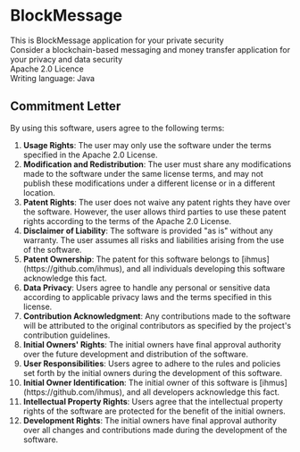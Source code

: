 # <h1> BlockMessage</h1>
This is BlockMessage application for your private security <br/>
Consider a blockchain-based messaging and money transfer application for your privacy and data security <br/>
Apache 2.0 Licence <br/>
Writing language: Java
<h2>Commitment Letter</h2>

<p>By using this software, users agree to the following terms:</p>

<ol>
  <li><strong>Usage Rights</strong>: The user may only use the software under the terms specified in the Apache 2.0 License.</li>
  <li><strong>Modification and Redistribution</strong>: The user must share any modifications made to the software under the same license terms, and may not publish these modifications under a different license or in a different location.</li>
  <li><strong>Patent Rights</strong>: The user does not waive any patent rights they have over the software. However, the user allows third parties to use these patent rights according to the terms of the Apache 2.0 License.</li>
  <li><strong>Disclaimer of Liability</strong>: The software is provided "as is" without any warranty. The user assumes all risks and liabilities arising from the use of the software.</li>
  <li><strong>Patent Ownership</strong>: The patent for this software belongs to [ihmus](https://github.com/ihmus), and all individuals developing this software acknowledge this fact.</li>
  <li><strong>Data Privacy</strong>: Users agree to handle any personal or sensitive data according to applicable privacy laws and the terms specified in this license.</li>
  <li><strong>Contribution Acknowledgment</strong>: Any contributions made to the software will be attributed to the original contributors as specified by the project's contribution guidelines.</li>
<li><strong>Initial Owners' Rights</strong>: The initial owners have final approval authority over the future development and distribution of the software.</li>
  <li><strong>User Responsibilities</strong>: Users agree to adhere to the rules and policies set forth by the initial owners during the development of this software.</li>
  <li><strong>Initial Owner Identification</strong>: The initial owner of this software is [ihmus](https://github.com/ihmus), and all developers acknowledge this fact.</li>
  <li><strong>Intellectual Property Rights</strong>: Users agree that the intellectual property rights of the software are protected for the benefit of the initial owners.</li>
  <li><strong>Development Rights</strong>: The initial owners have final approval authority over all changes and contributions made during the development of the software.</li>
</ol>

